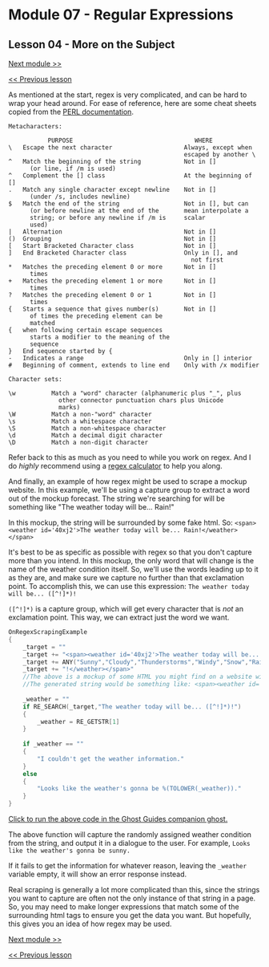 # Module 07 - Regular Expressions

## Lesson 04 - More on the Subject

[Next module >>](../module_08_the_preprocessor/00_what_is_the_preprocessor.md)

[<< Previous lesson](../module_07_regular_expressions/03_regex_functions.md)

As mentioned at the start, regex is very complicated, and can be hard to wrap your head around. For ease of reference, here are some cheat sheets copied from the [PERL documentation](https://perldoc.perl.org/perlre).

```
Metacharacters:

           PURPOSE                                  WHERE
\   Escape the next character                    Always, except when
                                                 escaped by another \
^   Match the beginning of the string            Not in []
      (or line, if /m is used)
^   Complement the [] class                      At the beginning of []
.   Match any single character except newline    Not in []
      (under /s, includes newline)
$   Match the end of the string                  Not in [], but can
      (or before newline at the end of the       mean interpolate a
      string; or before any newline if /m is     scalar
      used)
|   Alternation                                  Not in []
()  Grouping                                     Not in []
[   Start Bracketed Character class              Not in []
]   End Bracketed Character class                Only in [], and
                                                   not first
*   Matches the preceding element 0 or more      Not in []
      times
+   Matches the preceding element 1 or more      Not in []
      times
?   Matches the preceding element 0 or 1         Not in []
      times
{   Starts a sequence that gives number(s)       Not in []
      of times the preceding element can be
      matched
{   when following certain escape sequences
      starts a modifier to the meaning of the
      sequence
}   End sequence started by {
-   Indicates a range                            Only in [] interior
#   Beginning of comment, extends to line end    Only with /x modifier
```



```
Character sets:

\w          Match a "word" character (alphanumeric plus "_", plus
			  other connector punctuation chars plus Unicode
			  marks)
\W          Match a non-"word" character
\s          Match a whitespace character
\S          Match a non-whitespace character
\d          Match a decimal digit character
\D          Match a non-digit character
```

Refer back to this as much as you need to while you work on regex. And I do *highly* recommend using a [regex calculator](https://regex101.com/) to help you along.


And finally, an example of how regex might be used to scrape a mockup website. In this example, we'll be using a capture group to extract a word out of the mockup forecast. The string we're searching for will be something like "The weather today will be... Rain!"

In this mockup, the string will be surrounded by some fake html. So: `<span><weather id='40xj2'>The weather today will be... Rain!</weather></span>`

It's best to be as specific as possible with regex so that you don't capture more than you intend. In this mockup, the only word that will change is the name of the weather condition itself. So, we'll use the words leading up to it as they are, and make sure we capture no further than that exclamation point. To accomplish this, we can use this expression: `The weather today will be... ([^!]*)!`

`([^!]*)` is a capture group, which will get every character that is *not* an exclamation point. This way, we can extract just the word we want.

```c
OnRegexScrapingExample
{
	_target = ""
	_target += "<span><weather id='40xj2'>The weather today will be... "
	_target += ANY("Sunny","Cloudy","Thunderstorms","Windy","Snow","Rain") //Pick a random condition word for our example
	_target += "!</weather></span>"
	//The above is a mockup of some HTML you might find on a website with weather data. It's not accurate to anything in particular.
	//The generated string would be something like: <span><weather id='40xj2'>The weather today will be... Sunny!</weather></span>
	
	_weather = ""
	if RE_SEARCH(_target,"The weather today will be... ([^!]*)!")
	{
		_weather = RE_GETSTR[1]
	}
	
	if _weather == ""
	{
		"I couldn't get the weather information."
	}
	else
	{
		"Looks like the weather's gonna be %(TOLOWER(_weather))."
	}
}
```

[Click to run the above code in the Ghost Guides companion ghost.](https://zichqec.github.io/YAYA_Fundamentals/jump.html?url=x-ukagaka-link%3Atype%3Devent%26ghost%3DGhost%20Guides%26info%3DOnExample.M7.L4.RegexScrapingExample)

The above function will capture the randomly assigned weather condition from the string, and output it in a dialogue to the user. For example, `Looks like the weather's gonna be sunny.`

If it fails to get the information for whatever reason, leaving the `_weather` variable empty, it will show an error response instead.

Real scraping is generally a lot more complicated than this, since the strings you want to capture are often not the only instance of that string in a page. So, you may need to make longer expressions that match some of the surrounding html tags to ensure you get the data you want. But hopefully, this gives you an idea of how regex may be used.

[Next module >>](../module_08_the_preprocessor/00_what_is_the_preprocessor.md)

[<< Previous lesson](../module_07_regular_expressions/03_regex_functions.md)
